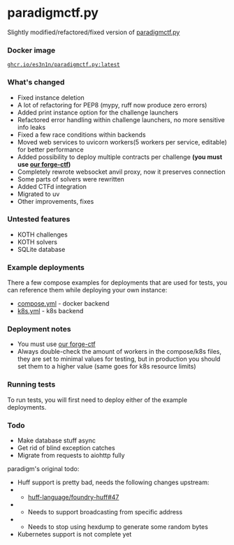 # paradigmctf.py

Slightly modified/refactored/fixed version of [paradigmctf.py](https://github.com/paradigmxyz/paradigm-ctf-infrastructure/)

### Docker image

[`ghcr.io/es3n1n/paradigmctf.py:latest`](https://github.com/es3n1n/paradigmctf.py/pkgs/container/paradigmctf.py)

### What's changed

- Fixed instance deletion
- A lot of refactoring for PEP8 (mypy, ruff now produce zero errors)
- Added print instance option for the challenge launchers
- Refactored error handling within challenge launchers, no more sensitive info leaks
- Fixed a few race conditions within backends
- Moved web services to uvicorn workers(5 workers per service, editable) for better performance
- Added possibility to deploy multiple contracts per challenge **(you must use [our forge-ctf](https://github.com/es3n1n/forge-ctf))**
- Completely rewrote websocket anvil proxy, now it preserves connection
- Some parts of solvers were rewritten
- Added CTFd integration
- Migrated to uv
- Other improvements, fixes

### Untested features

- KOTH challenges
- KOTH solvers
- SQLite database

### Example deployments

There a few compose examples for deployments that are used for tests, you can reference them 
while deploying your own instance:

- [compose.yml](./compose.yml) - docker backend
- [k8s.yml](./k8s.yml) - k8s backend

### Deployment notes

- You must use [our forge-ctf](https://github.com/es3n1n/forge-ctf)
- Always double-check the amount of workers in the compose/k8s files, they are set to minimal values for testing, but
in production you should set them to a higher value (same goes for k8s resource limits)

### Running tests

To run tests, you will first need to deploy either of the example deployments.

### Todo

- Make database stuff async
- Get rid of blind exception catches
- Migrate from requests to aiohttp fully

paradigm's original todo:

- Huff support is pretty bad, needs the following changes upstream:
- - [huff-language/foundry-huff#47](https://github.com/huff-language/foundry-huff/issues/47)
- - Needs to support broadcasting from specific address
- - Needs to stop using hexdump to generate some random bytes
- Kubernetes support is not complete yet
